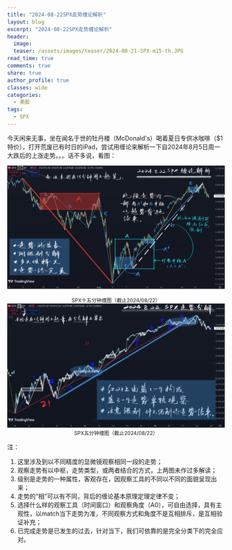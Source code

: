 ```yaml
---
title: "2024-08-22SPX走势缠论解析"
layout: blog
excerpt: "2024-08-22SPX走势缠论解析"
header:
  image: 
  teaser: /assets/images/teaser/2024-08-21-SPX-m15-th.JPG
read_time: true
comments: true
share: true
author_profile: true
classes: wide
categories:
  - 美股
tags:
  - SPX
---
```


今天闲来无事，坐在闻名于世的牡丹楼（McDonald's）喝着夏日专供冰咖啡（$1特价），打开荒废已有时日的iPad，尝试用缠论来解析一下自2024年8月5日周一大跌后的上涨走势。。。话不多说，看图：

![SPX缠图](/assets/images/2024b/2024-08-21-SPX-m15.JPG)
<small><center>SPX十五分钟缠图（截止2024/08/22）</center></small>
![SPX缠图](/assets/images/2024b/2024-08-21-SPX-m5.JPG)
<small><center>SPX五分钟缠图（截止2024/08/22）</center></small>

注：
1. 这里涉及到以不同精度的显微镜观察相同一段的走势；
2. 观察走势有以中枢，走势类型，或两者结合的方式，上两图未作过多解读；
3. 级别是走势的一种属性，客观存在，因观察工具的不同以不同的面貌呈现出来；
4. 走势的“相”可以有不同，背后的缠论基本原理定理定律不变；
5. 选择什么样的观察工具（时间窗口）和观察角度（A0），可自由选择，具有主观性，以match当下走势为准，不同观察方式和角度不是互相排斥，是互相验证补充；
6. 已完成走势是已发生的过去，针对当下，我们可依靠的是完全分类下的完全应对。

